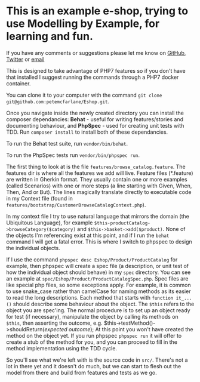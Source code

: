 # This is an example e-shop, trying to use Modelling by Example, for learning and fun.

If you have any comments or suggestions please let me know on [GitHub](https://github.com/petemcfarlane/Eshop), [Twitter](http://twitter.com/PeteJMcFarlane) or [email](mailto:peterjohnmcfarlane@gmail.com)

This is designed to take advantage of PHP7 features so if you don't have that installed I suggest running the commands through a PHP7 docker container.

You can clone it to your computer with the command `git clone git@github.com:petemcfarlane/Eshop.git`. 

Once you navigate inside the newly created directory you can install the composer dependancies: __Behat__ - useful for writing features/stories and documenting behaviour, and __PhpSpec__ - used for creating unit tests with TDD. Run `composer install` to install both of these dependancies.

To run the Behat test suite, run `vendor/bin/behat`. 

To run the PhpSpec tests run `vendor/bin/phpspec run`.

The first thing to look at is the file `features/browse_catalog.feature`. The features dir is where all the features we add will live. Feature files (*.feature) are written in Gherkin format. They usually contain one or more examples (called Scenarios) with one or more steps (a line starting with Given, When, Then, And or But). The lines magically translate directly to executable code in my Context file (found in `features/bootstrap/CustomerBrowseCatalogContext.php`).

In my context file I try to use natural language that mirrors the domain (the Ubiquitous Language), for example `$this-productCatalog->browseCategory($category)` and `$this->basket->add($product)`. None of the objects I'm referencing exist at this point, and if I run the `behat` command I will get a fatal error. This is where I switch to phpspec to design the individual objects. 

If I use the command `phpspec desc Eshop/Product/ProductCatalog` for example, then phpspec will create a spec file (a description, or unit test of how the individual object should behave) in my `spec` directory. You can see an example at `spec/Eshop/Product/ProductCatalogSpec.php`. 
Spec files are like special php files, so some exceptions apply. For example, it is common to use snake_case rather than camelCase for naming methods as its easier to read the long descriptions.
Each method that starts with `function it_...()` should describe some behaviour about the object. The `$this` refers to the object you are spec'ing. The normal procedure is to set up an object ready for test (if necessary), manipulate the object by calling its methods on `$this`, then asserting the outcome, e.g. $this->testMethod()->shouldReturn(_expected outcome_);
At this point you won't have created the method on the object yet. If you run phpspec `phpspec run` it will offer to create a stub of the method for you, and you can proceed to fill in the method implementation using the TDD cycle.

So you'll see what we're left with is the source code in `src/`. There's not a lot in there yet and it doesn't do much, but we can start to flesh out the model from there and build from features and tests as we go.
